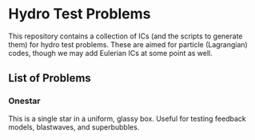 # Hydro Test Problems
This repository contains a collection of ICs (and the scripts to generate them)
for hydro test problems.  These are aimed for particle (Lagrangian) codes, though
we may add Eulerian ICs at some point as well.

## List of Problems
### Onestar
This is a single star in a uniform, glassy box.  Useful for testing feedback models, blastwaves, and superbubbles.
